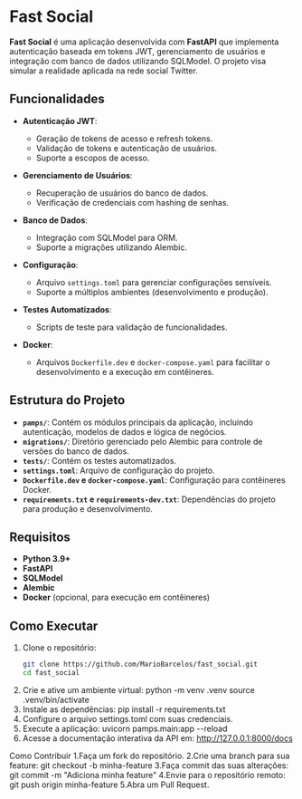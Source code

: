 # Fast Social

**Fast Social** é uma aplicação desenvolvida com **FastAPI** que implementa autenticação baseada em tokens JWT, gerenciamento de usuários e integração com banco de dados utilizando SQLModel. O projeto visa simular a realidade aplicada na rede social Twitter.

## Funcionalidades

- **Autenticação JWT**:
  - Geração de tokens de acesso e refresh tokens.
  - Validação de tokens e autenticação de usuários.
  - Suporte a escopos de acesso.

- **Gerenciamento de Usuários**:
  - Recuperação de usuários do banco de dados.
  - Verificação de credenciais com hashing de senhas.

- **Banco de Dados**:
  - Integração com SQLModel para ORM.
  - Suporte a migrações utilizando Alembic.

- **Configuração**:
  - Arquivo `settings.toml` para gerenciar configurações sensíveis.
  - Suporte a múltiplos ambientes (desenvolvimento e produção).

- **Testes Automatizados**:
  - Scripts de teste para validação de funcionalidades.

- **Docker**:
  - Arquivos `Dockerfile.dev` e `docker-compose.yaml` para facilitar o desenvolvimento e a execução em contêineres.

## Estrutura do Projeto

- **`pamps/`**: Contém os módulos principais da aplicação, incluindo autenticação, modelos de dados e lógica de negócios.
- **`migrations/`**: Diretório gerenciado pelo Alembic para controle de versões do banco de dados.
- **`tests/`**: Contém os testes automatizados.
- **`settings.toml`**: Arquivo de configuração do projeto.
- **`Dockerfile.dev` e `docker-compose.yaml`**: Configuração para contêineres Docker.
- **`requirements.txt` e `requirements-dev.txt`**: Dependências do projeto para produção e desenvolvimento.

## Requisitos

- **Python 3.9+**
- **FastAPI**
- **SQLModel**
- **Alembic**
- **Docker** (opcional, para execução em contêineres)

## Como Executar

1. Clone o repositório:
    ```bash
    git clone https://github.com/MarioBarcelos/fast_social.git
    cd fast_social
2. Crie e ative um ambiente virtual:
    python -m venv .venv
    source .venv/bin/activate
3. Instale as dependências:
    pip install -r requirements.txt
4. Configure o arquivo settings.toml com suas credenciais.
5. Execute a aplicação:
    uvicorn pamps.main:app --reload
6. Acesse a documentação interativa da API em:
    http://127.0.0.1:8000/docs

Como Contribuir
    1.Faça um fork do repositório.
    2.Crie uma branch para sua feature:
        git checkout -b minha-feature
    3.Faça commit das suas alterações:
        git commit -m "Adiciona minha feature"
    4.Envie para o repositório remoto:
        git push origin minha-feature
    5.Abra um Pull Request.

